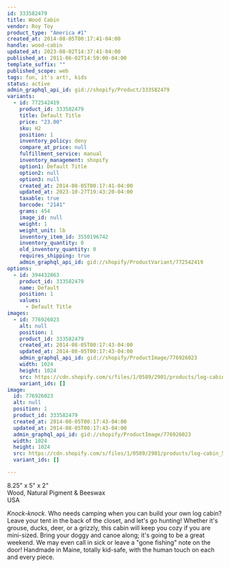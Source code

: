 ```yaml
---
id: 333582479
title: Wood Cabin
vendor: Roy Toy
product_type: "America #1"
created_at: 2014-08-05T00:17:41-04:00
handle: wood-cabin
updated_at: 2023-08-02T14:37:41-04:00
published_at: 2011-06-02T14:59:00-04:00
template_suffix: ""
published_scope: web
tags: fun, it's art!, kids
status: active
admin_graphql_api_id: gid://shopify/Product/333582479
variants:
  - id: 772542419
    product_id: 333582479
    title: Default Title
    price: "23.00"
    sku: H2
    position: 1
    inventory_policy: deny
    compare_at_price: null
    fulfillment_service: manual
    inventory_management: shopify
    option1: Default Title
    option2: null
    option3: null
    created_at: 2014-08-05T00:17:41-04:00
    updated_at: 2023-10-27T19:43:20-04:00
    taxable: true
    barcode: "2141"
    grams: 454
    image_id: null
    weight: 1
    weight_unit: lb
    inventory_item_id: 3550196742
    inventory_quantity: 0
    old_inventory_quantity: 0
    requires_shipping: true
    admin_graphql_api_id: gid://shopify/ProductVariant/772542419
options:
  - id: 394432863
    product_id: 333582479
    name: Default
    position: 1
    values:
      - Default Title
images:
  - id: 776926023
    alt: null
    position: 1
    product_id: 333582479
    created_at: 2014-08-05T00:17:43-04:00
    updated_at: 2014-08-05T00:17:43-04:00
    admin_graphql_api_id: gid://shopify/ProductImage/776926023
    width: 1024
    height: 1024
    src: https://cdn.shopify.com/s/files/1/0589/2901/products/log-cabin_5680.jpeg?v=1407212263
    variant_ids: []
image:
  id: 776926023
  alt: null
  position: 1
  product_id: 333582479
  created_at: 2014-08-05T00:17:43-04:00
  updated_at: 2014-08-05T00:17:43-04:00
  admin_graphql_api_id: gid://shopify/ProductImage/776926023
  width: 1024
  height: 1024
  src: https://cdn.shopify.com/s/files/1/0589/2901/products/log-cabin_5680.jpeg?v=1407212263
  variant_ids: []

---
```


8.25" x 5" x 2"  
Wood, Natural Pigment & Beeswax  
USA

_Knock-knock_. Who needs camping when you can build your own log cabin? Leave your tent in the back of the closet, and let's go hunting! Whether it's grouse, ducks, deer, or a grizzly, this cabin will keep you cozy if you are mini-sized. Bring your doggy and canoe along; it's going to be a great weekend. We may even call in sick or leave a "gone fishing" note on the door! Handmade in Maine, totally kid-safe, with the human touch on each and every piece.